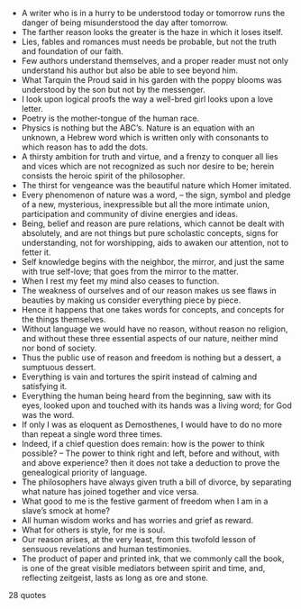  - A writer who is in a hurry to be understood today or tomorrow runs the danger of being misunderstood the day after tomorrow.
 - The farther reason looks the greater is the haze in which it loses itself.
 - Lies, fables and romances must needs be probable, but not the truth and foundation of our faith.
 - Few authors understand themselves, and a proper reader must not only understand his author but also be able to see beyond him.
 - What Tarquin the Proud said in his garden with the poppy blooms was understood by the son but not by the messenger.
 - I look upon logical proofs the way a well-bred girl looks upon a love letter.
 - Poetry is the mother-tongue of the human race.
 - Physics is nothing but the ABC’s. Nature is an equation with an unknown, a Hebrew word which is written only with consonants to which reason has to add the dots.
 - A thirsty ambition for truth and virtue, and a frenzy to conquer all lies and vices which are not recognized as such nor desire to be; herein consists the heroic spirit of the philosopher.
 - The thirst for vengeance was the beautiful nature which Homer imitated.
 - Every phenomenon of nature was a word, – the sign, symbol and pledge of a new, mysterious, inexpressible but all the more intimate union, participation and community of divine energies and ideas.
 - Being, belief and reason are pure relations, which cannot be dealt with absolutely, and are not things but pure scholastic concepts, signs for understanding, not for worshipping, aids to awaken our attention, not to fetter it.
 - Self knowledge begins with the neighbor, the mirror, and just the same with true self-love; that goes from the mirror to the matter.
 - When I rest my feet my mind also ceases to function.
 - The weakness of ourselves and of our reason makes us see flaws in beauties by making us consider everything piece by piece.
 - Hence it happens that one takes words for concepts, and concepts for the things themselves.
 - Without language we would have no reason, without reason no religion, and without these three essential aspects of our nature, neither mind nor bond of society.
 - Thus the public use of reason and freedom is nothing but a dessert, a sumptuous dessert.
 - Everything is vain and tortures the spirit instead of calming and satisfying it.
 - Everything the human being heard from the beginning, saw with its eyes, looked upon and touched with its hands was a living word; for God was the word.
 - If only I was as eloquent as Demosthenes, I would have to do no more than repeat a single word three times.
 - Indeed, if a chief question does remain: how is the power to think possible? – The power to think right and left, before and without, with and above experience? then it does not take a deduction to prove the genealogical priority of language.
 - The philosophers have always given truth a bill of divorce, by separating what nature has joined together and vice versa.
 - What good to me is the festive garment of freedom when I am in a slave’s smock at home?
 - All human wisdom works and has worries and grief as reward.
 - What for others is style, for me is soul.
 - Our reason arises, at the very least, from this twofold lesson of sensuous revelations and human testimonies.
 - The product of paper and printed ink, that we commonly call the book, is one of the great visible mediators between spirit and time, and, reflecting zeitgeist, lasts as long as ore and stone.

28 quotes
